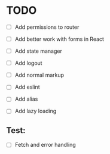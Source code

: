 # TODO
- [ ] Add permissions to router
- [ ] Add better work with forms in React
- [ ] Add state manager
- [ ] Add logout
- [ ] Add normal markup
- [ ] Add eslint
- [ ] Add alias
- [ ] Add lazy loading


## Test:
- [ ] Fetch and error handling